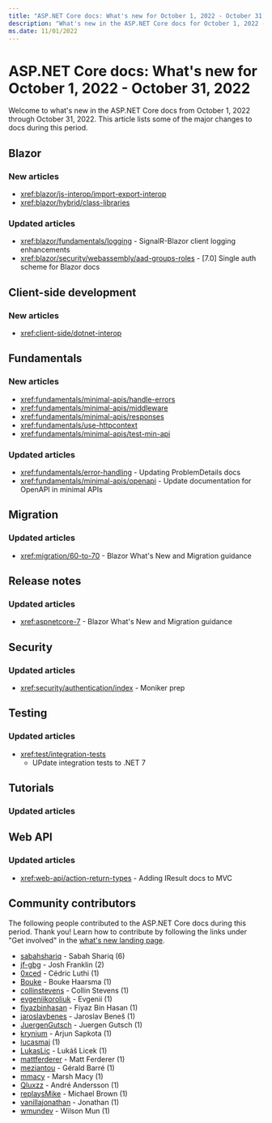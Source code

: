 ```yaml
---
title: "ASP.NET Core docs: What's new for October 1, 2022 - October 31, 2022"
description: "What's new in the ASP.NET Core docs for October 1, 2022 - October 31, 2022."
ms.date: 11/01/2022
---
```


# ASP.NET Core docs: What's new for October 1, 2022 - October 31, 2022

Welcome to what's new in the ASP.NET Core docs from October 1, 2022 through October 31, 2022. This article lists some of the major changes to docs during this period.

## Blazor

### New articles

- <xref:blazor/js-interop/import-export-interop>
- <xref:blazor/hybrid/class-libraries>

### Updated articles

- <xref:blazor/fundamentals/logging> - SignalR-Blazor client logging enhancements
- <xref:blazor/security/webassembly/aad-groups-roles> - [7.0] Single auth scheme for Blazor docs

## Client-side development

### New articles

- <xref:client-side/dotnet-interop>

## Fundamentals

### New articles

- <xref:fundamentals/minimal-apis/handle-errors>
- <xref:fundamentals/minimal-apis/middleware>
- <xref:fundamentals/minimal-apis/responses>
- <xref:fundamentals/use-httpcontext>
- <xref:fundamentals/minimal-apis/test-min-api>

### Updated articles

- <xref:fundamentals/error-handling> - Updating ProblemDetails docs
- <xref:fundamentals/minimal-apis/openapi> - Update documentation for OpenAPI in minimal APIs

## Migration

### Updated articles

- <xref:migration/60-to-70> - Blazor What's New and Migration guidance

## Release notes

### Updated articles

- <xref:aspnetcore-7> - Blazor What's New and Migration guidance

## Security

### Updated articles

- <xref:security/authentication/index> - Moniker prep

## Testing

### Updated articles

- <xref:test/integration-tests>
  - UPdate integration tests to .NET 7

## Tutorials

### Updated articles

## Web API

### Updated articles

- <xref:web-api/action-return-types> - Adding IResult docs to MVC

## Community contributors

The following people contributed to the ASP.NET Core docs during this period. Thank you! Learn how to contribute by following the links under "Get involved" in the [what's new landing page](index.yml).

- [sabahshariq](https://github.com/sabahshariq) - Sabah Shariq (6)
- [jf-gbg](https://github.com/jf-gbg) - Josh Franklin (2)
- [0xced](https://github.com/0xced) - Cédric Luthi (1)
- [Bouke](https://github.com/Bouke) - Bouke Haarsma (1)
- [collinstevens](https://github.com/collinstevens) - Collin Stevens (1)
- [evgeniikoroliuk](https://github.com/evgeniikoroliuk) - Evgenii (1)
- [fiyazbinhasan](https://github.com/fiyazbinhasan) - Fiyaz Bin Hasan (1)
- [jaroslavbenes](https://github.com/jaroslavbenes) - Jaroslav Beneš (1)
- [JuergenGutsch](https://github.com/JuergenGutsch) - Juergen Gutsch (1)
- [krynium](https://github.com/krynium) - Arjun Sapkota (1)
- [lucasmaj](https://github.com/lucasmaj) (1)
- [LukasLic](https://github.com/LukasLic) - Lukáš Licek (1)
- [mattferderer](https://github.com/mattferderer) - Matt Ferderer (1)
- [meziantou](https://github.com/meziantou) - Gérald Barré (1)
- [mmacy](https://github.com/mmacy) - Marsh Macy (1)
- [Qluxzz](https://github.com/Qluxzz) - André Andersson (1)
- [replaysMike](https://github.com/replaysMike) - Michael Brown (1)
- [vanillajonathan](https://github.com/vanillajonathan) - Jonathan (1)
- [wmundev](https://github.com/wmundev) - Wilson Mun (1)
